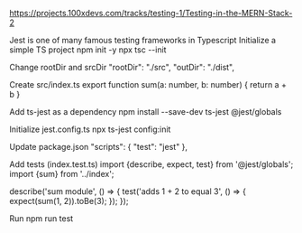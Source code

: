 https://projects.100xdevs.com/tracks/testing-1/Testing-in-the-MERN-Stack-2

Jest is one of many famous testing frameworks in Typescript
Initialize a simple TS project
npm init -y
npx tsc --init

Change rootDir and srcDir
"rootDir": "./src",
"outDir": "./dist",

Create src/index.ts
export function sum(a: number, b: number) {
    return a + b
}

Add ts-jest as a dependency
npm install --save-dev ts-jest  @jest/globals

Initialize jest.config.ts
npx ts-jest config:init

Update package.json
"scripts": {
    "test": "jest"
},

Add tests (index.test.ts)
import {describe, expect, test} from '@jest/globals';
import {sum} from '../index';

describe('sum module', () => {
  test('adds 1 + 2 to equal 3', () => {
    expect(sum(1, 2)).toBe(3);
  });
});

Run npm run test
 